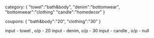 category:
{
"towel":"bath&body",
"denim":"bottomwear",
"bottomwear":"clothing"
"candle":"homedecor"
} 
 
coupons:
{
"bath&body":"20",
"clothing":"30"
} 
 
input - towel , o/p - 20
input - denim, o/p - 30
input - candle , o/p - null

<script>
const obj = {
  category: {
    towel: "bath&body",
    denim: "bottomwear",
    bottomwear: "clothing",
    candle: "homedecor"
  },

  coupons: {
    "bath&body": "20",
    clothing: "30"
  }
};

/*input - towel , o/p - 20
input - denim, o/p - 30
input - candle , o/p - null*
*/
const keyObj = obj["category"];
const couponsObj = obj["coupons"];
const finalResKey = printValue(keyObj, "denim");

//recursion
function printValue(obj, key) {
  //base case
  if (obj[key] && couponsObj[obj[key]]) {
    console.log(couponsObj[obj[key]]);
    return
  }
  //calculation
  else if(obj[obj[key]]){
    //recursion
    return printValue(obj, obj[key]);
  }else{
    console.log("No Result")
  }
}


</script>